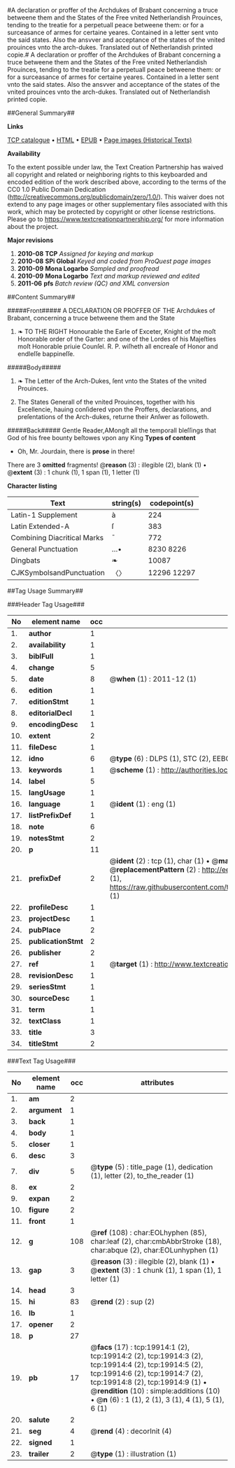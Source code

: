#A declaration or proffer of the Archdukes of Brabant concerning a truce betweene them and the States of the Free vnited Netherlandish Prouinces, tending to the treatie for a perpetuall peace betweene them: or for a surceasance of armes for certaine yeares. Contained in a letter sent vnto the said states. Also the ansvver and acceptance of the states of the vnited prouinces vnto the arch-dukes. Translated out of Netherlandish printed copie.#
A declaration or proffer of the Archdukes of Brabant concerning a truce betweene them and the States of the Free vnited Netherlandish Prouinces, tending to the treatie for a perpetuall peace betweene them: or for a surceasance of armes for certaine yeares. Contained in a letter sent vnto the said states. Also the ansvver and acceptance of the states of the vnited prouinces vnto the arch-dukes. Translated out of Netherlandish printed copie.

##General Summary##

**Links**

[TCP catalogue](http://www.ota.ox.ac.uk/tcp/)  • 
[HTML](http://tei.it.ox.ac.uk/tcp/Texts-HTML/free/A16/A16566.html)  • 
[EPUB](http://tei.it.ox.ac.uk/tcp/Texts-EPUB/free/A16/A16566.epub) • 
[Page images (Historical Texts)](https://historicaltexts.jisc.ac.uk/eebo-99854490e)

**Availability**

To the extent possible under law, the Text Creation Partnership has waived all copyright and related or neighboring rights to this keyboarded and encoded edition of the work described above, according to the terms of the CC0 1.0 Public Domain Dedication (http://creativecommons.org/publicdomain/zero/1.0/). This waiver does not extend to any page images or other supplementary files associated with this work, which may be protected by copyright or other license restrictions. Please go to https://www.textcreationpartnership.org/ for more information about the project.

**Major revisions**

1. __2010-08__ __TCP__ *Assigned for keying and markup*
1. __2010-08__ __SPi Global__ *Keyed and coded from ProQuest page images*
1. __2010-09__ __Mona Logarbo__ *Sampled and proofread*
1. __2010-09__ __Mona Logarbo__ *Text and markup reviewed and edited*
1. __2011-06__ __pfs__ *Batch review (QC) and XML conversion*

##Content Summary##

#####Front#####
A DECLARATION OR PROFFER OF THE Archdukes of Brabant, concerning a truce betweene them and the State
1. ❧ TO THE RIGHT Honourable the Earle of Exceter, Knight of the moſt Honorable order of the Garter: and one of the Lordes of his Majeſties moſt Honorable priuie Counſel. R. P. wiſheth all encreaſe of Honor and endleſſe bappineſſe.

#####Body#####

1. ❧ The Letter of the Arch-Dukes, ſent vnto the States of the vnited Prouinces.

1. The States Generall of the vnited Prouinces, together with his Excellencie, hauing conſidered vpon the Proffers, declarations, and preſentations of the Arch-dukes, returne their Anſwer as followeth.

#####Back#####
Gentle Reader,AMongſt all the temporall bleſſings that God of his free bounty beſtowes vpon any King
**Types of content**

  * Oh, Mr. Jourdain, there is **prose** in there!

There are 3 **omitted** fragments! 
 @__reason__ (3) : illegible (2), blank (1)  •  @__extent__ (3) : 1 chunk (1), 1 span (1), 1 letter (1)

**Character listing**


|Text|string(s)|codepoint(s)|
|---|---|---|
|Latin-1 Supplement|à|224|
|Latin Extended-A|ſ|383|
|Combining             Diacritical Marks|̄|772|
|General Punctuation|…•|8230 8226|
|Dingbats|❧|10087|
|CJKSymbolsandPunctuation|〈〉|12296 12297|

##Tag Usage Summary##

###Header Tag Usage###

|No|element name|occ|attributes|
|---|---|---|---|
|1.|__author__|1||
|2.|__availability__|1||
|3.|__biblFull__|1||
|4.|__change__|5||
|5.|__date__|8| @__when__ (1) : 2011-12 (1)|
|6.|__edition__|1||
|7.|__editionStmt__|1||
|8.|__editorialDecl__|1||
|9.|__encodingDesc__|1||
|10.|__extent__|2||
|11.|__fileDesc__|1||
|12.|__idno__|6| @__type__ (6) : DLPS (1), STC (2), EEBO-CITATION (1), PROQUEST (1), VID (1)|
|13.|__keywords__|1| @__scheme__ (1) : http://authorities.loc.gov/ (1)|
|14.|__label__|5||
|15.|__langUsage__|1||
|16.|__language__|1| @__ident__ (1) : eng (1)|
|17.|__listPrefixDef__|1||
|18.|__note__|6||
|19.|__notesStmt__|2||
|20.|__p__|11||
|21.|__prefixDef__|2| @__ident__ (2) : tcp (1), char (1)  •  @__matchPattern__ (2) : ([0-9\-]+):([0-9IVX]+) (1), (.+) (1)  •  @__replacementPattern__ (2) : http://eebo.chadwyck.com/downloadtiff?vid=$1&page=$2 (1), https://raw.githubusercontent.com/textcreationpartnership/Texts/master/tcpchars.xml#$1 (1)|
|22.|__profileDesc__|1||
|23.|__projectDesc__|1||
|24.|__pubPlace__|2||
|25.|__publicationStmt__|2||
|26.|__publisher__|2||
|27.|__ref__|1| @__target__ (1) : http://www.textcreationpartnership.org/docs/. (1)|
|28.|__revisionDesc__|1||
|29.|__seriesStmt__|1||
|30.|__sourceDesc__|1||
|31.|__term__|1||
|32.|__textClass__|1||
|33.|__title__|3||
|34.|__titleStmt__|2||


###Text Tag Usage###

|No|element name|occ|attributes|
|---|---|---|---|
|1.|__am__|2||
|2.|__argument__|1||
|3.|__back__|1||
|4.|__body__|1||
|5.|__closer__|1||
|6.|__desc__|3||
|7.|__div__|5| @__type__ (5) : title_page (1), dedication (1), letter (2), to_the_reader (1)|
|8.|__ex__|2||
|9.|__expan__|2||
|10.|__figure__|2||
|11.|__front__|1||
|12.|__g__|108| @__ref__ (108) : char:EOLhyphen (85), char:leaf (2), char:cmbAbbrStroke (18), char:abque (2), char:EOLunhyphen (1)|
|13.|__gap__|3| @__reason__ (3) : illegible (2), blank (1)  •  @__extent__ (3) : 1 chunk (1), 1 span (1), 1 letter (1)|
|14.|__head__|3||
|15.|__hi__|83| @__rend__ (2) : sup (2)|
|16.|__lb__|1||
|17.|__opener__|2||
|18.|__p__|27||
|19.|__pb__|17| @__facs__ (17) : tcp:19914:1 (2), tcp:19914:2 (2), tcp:19914:3 (2), tcp:19914:4 (2), tcp:19914:5 (2), tcp:19914:6 (2), tcp:19914:7 (2), tcp:19914:8 (2), tcp:19914:9 (1)  •  @__rendition__ (10) : simple:additions (10)  •  @__n__ (6) : 1 (1), 2 (1), 3 (1), 4 (1), 5 (1), 6 (1)|
|20.|__salute__|2||
|21.|__seg__|4| @__rend__ (4) : decorInit (4)|
|22.|__signed__|1||
|23.|__trailer__|2| @__type__ (1) : illustration (1)|
